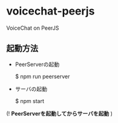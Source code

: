# voicechat-peerjs
VoiceChat on PeerJS

## 起動方法
* PeerServerの起動

    $ npm run peerserver

* サーバの起動

    $ npm start
    
(! **PeerServerを起動してからサーバを起動** )  